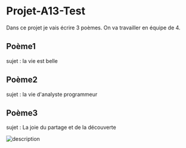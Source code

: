# Projet-A13-Test
Dans ce projet je vais écrire 3 poèmes. On va travailler en équipe de 4.

## Poème1
sujet : la vie est belle

## Poème2 
sujet : la vie d'analyste programmeur 

## Poème3
sujet : La joie du partage et de la découverte 

<img src="image.jpg" alt="description">
